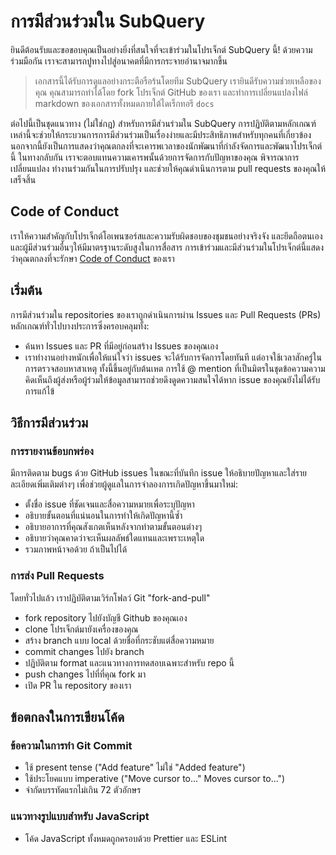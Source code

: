 # การมีส่วนร่วมใน SubQuery

ยินดีต้อนรับและขอขอบคุณเป็นอย่างยิ่งที่สนใจที่จะเข้าร่วมในโปรเจ็กต์ SubQuery นี้! ด้วยความร่วมมือกัน เราจะสามารถปูทางไปสู่อนาคตที่มีการกระจายอำนาจมากขึ้น

> เอกสารนี้ได้รับการดูแลอย่างกระตือรือร้นโดยทีม SubQuery เรายินดีรับความช่วยเหลือของคุณ คุณสามารถทำได้โดย fork โปรเจ็กต์ GitHub ของเรา และทำการเปลี่ยนแปลงไฟล์ markdown ของเอกสารทั้งหมดภายใต้ไดเร็กทอรี ` docs `

ต่อไปนี้เป็นชุดแนวทาง (ไม่ใช่กฎ) สำหรับการมีส่วนร่วมใน SubQuery การปฏิบัติตามหลักเกณฑ์เหล่านี้จะช่วยให้กระบวนการการมีส่วนร่วมเป็นเรื่องง่ายและมีประสิทธิภาพสำหรับทุกคนที่เกี่ยวข้อง นอกจากนี้ยังเป็นการแสดงว่าคุณตกลงที่จะเคารพเวลาของนักพัฒนาที่กำลังจัดการและพัฒนาโปรเจ็กต์นี้ ในทางกลับกัน เราจะตอบแทนความเคารพนั้นด้วยการจัดการกับปัญหาของคุณ พิจารณาการเปลี่ยนแปลง ทำงานร่วมกันในการปรับปรุง และช่วยให้คุณดำเนินการตาม pull requests ของคุณให้เสร็จสิ้น

## Code of Conduct

เราให้ความสำคัญกับโปรเจ็กต์โอเพนซอร์สและความรับผิดชอบของชุมชนอย่างจริงจัง และยึดถือตนเองและผู้มีส่วนร่วมอื่นๆให้มีมาตรฐานระดับสูงในการสื่อสาร การเข้าร่วมและมีส่วนร่วมในโปรเจ็กต์นี้แสดงว่าคุณตกลงที่จะรักษา [Code of Conduct](https://github.com/subquery/subql/blob/contributors-guide/CODE_OF_CONDUCT.md) ของเรา

## เริ่มต้น

การมีส่วนร่วมใน repositories ของเราถูกดำเนินการผ่าน Issues และ Pull Requests (PRs) หลักเกณฑ์ทั่วไปบางประการซึ่งครอบคลุมทั้ง:

* ค้นหา Issues และ PR ที่มีอยู่ก่อนสร้าง Issues ของคุณเอง
* เราทำงานอย่างหนักเพื่อให้แน่ใจว่า issues จะได้รับการจัดการโดยทันที แต่อาจใช้เวลาสักครู่ในการตรวจสอบหาสาเหตุ ทั้งนี้ขึ้นอยู่กับต้นเหต การใช้ @ mention ที่เป็นมิตรในชุดข้อความความคิดเห็นถึงผู้ส่งหรือผู้ร่วมให้ข้อมูลสามารถช่วยดึงดูดความสนใจได้หาก issue ของคุณยังไม่ได้รับการแก้ไข้

## วิธีการมีส่วนร่วม

### การรายงานข้อบกพร่อง

มีการติดตาม bugs ด้วย GitHub issues ในขณะที่บันทึก issue ให้อธิบายปัญหาและใส่รายละเอียดเพิ่มเติมต่างๆ เพื่อช่วยผู้ดูแลในการจำลองการเกิดปัญหาขึ้นมาใหม่:

* ตั้งชื่อ issue ที่ชัดเจนและสื่อความหมายเพื่อระบุปัญหา
* อธิบายขั้นตอนที่แน่นอนในการทำให้เกิดปัญหานี้ซ้ำ
* อธิบายอาการที่คุณสังเกตเห็นหลังจากทำตามขั้นตอนต่างๆ
* อธิบายว่าคุณคาดว่าจะเห็นผลลัพธ์ใดแทนและเพราะเหตุใด
* รวมภาพหน้าจอด้วย ถ้าเป็นไปได้

### การส่ง Pull Requests

โดยทั่วไปแล้ว เราปฏิบัติตามเวิร์กโฟลว์ Git "fork-and-pull"

* fork repository ไปยังบัญชี Github ของคุณเอง
* clone โปรเจ็กต์มายังเครื่องของคุณ
* สร้าง branch แบบ local ด้วยชื่อที่กระชับแต่สื่อความหมาย
* commit changes ไปยัง branch
* ปฏิบัติตาม format และแนวทางการทดสอบเฉพาะสำหรับ repo นี้
* push changes ไปที่ที่คุณ fork มา
* เปิด PR ใน repository ของเรา

## ข้อตกลงในการเขียนโค้ด

### ข้อความในการทำ Git Commit

* ใช้ present tense ("Add feature" ไม่ใช่ "Added feature")
* ใช้ประโยคแบบ imperative ("Move cursor to..." Moves cursor to...")
* จำกัดบรรทัดแรกไม่เกิน 72 ตัวอักษร

### แนวทางรูปแบบสำหรับ JavaScript

* โค้ด JavaScript ทั้งหมดถูกครอบด้วย Prettier และ ESLint
